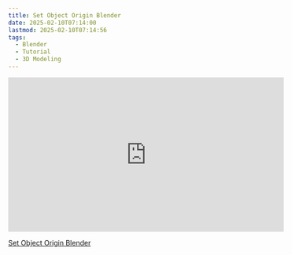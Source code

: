 ```yaml
---
title: Set Object Origin Blender
date: 2025-02-10T07:14:00
lastmod: 2025-02-10T07:14:56
tags:
  - Blender
  - Tutorial
  - 3D Modeling
---
```


<div class="iframe-16-9-container">
<iframe class="youTubeIframe" width="560" height="315" src="https://www.youtube.com/embed/vZ3wjjNaDUM" title="YouTube video player" frameborder="0" allow="accelerometer; autoplay; clipboard-write; encrypted-media; gyroscope; picture-in-picture; web-share" allowfullscreen></iframe>
</div>

[Set Object Origin Blender](https://youtu.be/vZ3wjjNaDUM)
